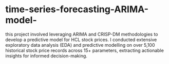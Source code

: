 # time-series-forecasting-ARIMA-model-
this project involved leveraging ARIMA and CRISP-DM methodologies to develop a predictive model for HCL stock prices. I conducted extensive exploratory data analysis (EDA) and predictive modelling on over 5,100 historical stock price records across 15+ parameters, extracting actionable insights for informed decision-making.
